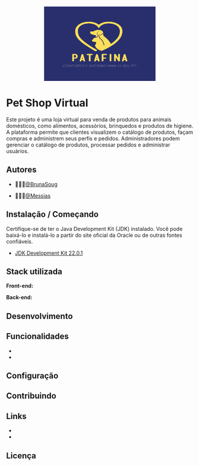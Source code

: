 <p align="center">
  <img src="docs/images/logo_petshop.png" alt="Logo" width="300" height="200">
</p>

# Pet Shop Virtual

Este projeto é uma loja virtual para venda de produtos para animais domésticos, como alimentos, acessórios, brinquedos e produtos de higiene. A plataforma permite que clientes visualizem o catálogo de produtos, façam compras e administrem seus perfis e pedidos. Administradores podem gerenciar o catálogo de produtos, processar pedidos e administrar usuários.

## Autores

- 👩🏾‍💻[@BrunaSoug](https://github.com/BrunaSoug)

- 👨🏻‍💻[@Messias](https://github.com/messias003)

## Instalação / Começando

Certifique-se de ter o Java Development Kit (JDK) instalado. Você pode baixá-lo e instalá-lo a partir do site oficial da Oracle ou de outras fontes confiáveis.

- [JDK Development Kit 22.0.1](https://www.oracle.com/java/technologies/javase-jdk11-downloads.html)
    
## Stack utilizada

**Front-end:** 


**Back-end:**


## Desenvolvimento


## Funcionalidades

- 
-

## Configuração

## Contribuindo

## Links

-
-

## Licença

